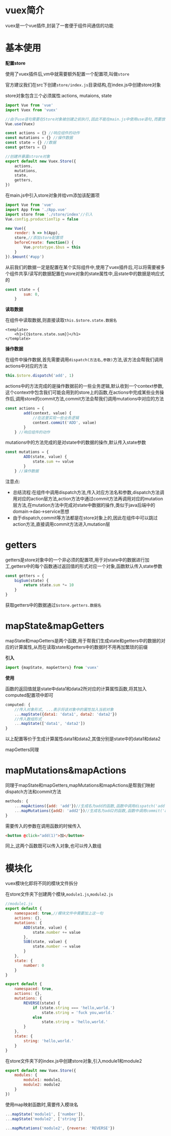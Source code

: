 # vuex简介

vuex是一个vue插件,封装了一套便于组件间通信的功能



# 基本使用

**配置store**

使用了vuex插件后,vm中就需要额外配置一个配置项,叫做`store`

官方建议我们在src下创建`store/index.js`目录结构,在index.js中创建store对象

store对象包含三个必须属性:actions, mutaions, state

```javascript
import Vue from 'vue'
import Vuex from 'vuex'

//由于use语句需要在Store对象被创建之前执行,因此不能在main.js中使用use语句,而要放在这里
Vue.use(Vuex)

const actions = {} //响应组件的动作
const mutations = {} //操作数据
const state = {} //数据
const getters = {}

//创建并暴露strore对象
export default new Vuex.Store({
    actions,
    mutations,
    state,
    getters,
})
```



在main.js中引入store对象并给vm添加该配置项

```javascript
import Vue from 'vue'
import App from './App.vue'
import store from './store/index'//引入
Vue.config.productionTip = false

new Vue({
    render: h => h(App),
    store,//添加store配置项
    beforeCreate: function() {
        Vue.prototype.$bus = this
    }
}).$mount('#app')
```



从前我们的数据一定是配置在某个实际组件中,使用了vuex插件后,可以将需要被多个组件共享/读写的数据配置在store对象的state属性中,且state中的数据是响应式的

```javascript
const state = {
        sum: 0,
    }
```



**读取数据**

在组件中读取数据,则直接读取`this.$store.state.数据名`

```vue
<template>
    <h1>{{$store.state.sum}}</h1>
</template>
```



**操作数据**

在组件中操作数据,首先需要调用`dispatch(方法名,参数)`方法,该方法会帮我们调用actions中对应的方法

```javascript
this.$store.dispatch('add', 1)
```



actions中的方法完成的是操作数据前的一些业务逻辑,默认收到一个context参数,这个context中包含我们可能会用到的store上的函数,在actions中完成某些业务操作后,调用store的commit方法,commit方法会帮我们调用mutations中对应的方法

```javascript
const actions = {
        add(context, value) {
            //在这里实现一些业务逻辑
            context.commit('ADD', value)
        }
    } //响应组件的动作
```



mutations中的方法完成的是对state中的数据的操作,默认传入state参数

```javascript
const mutations = {
        ADD(state, value) {
            state.sum += value
        }
    } //操作数据
```



注意点:

- 总结流程:在组件中调用dispatch方法,传入对应方法名和参数,dispatch方法调用对应的action层方法,action方法中通过commit方法再调用对应的mutation层方法,在mutation方法中完成对state中数据的操作,类似于java后端中的domain->dao->service思想
- 由于dispatch,commit等方法都是在store对象上的,因此在组件中可以跳过action方法,直接调用commit方法进入mutation层





# getters

getters是store对象中的一个非必须的配置项,用于对state中的数据进行加工,getters中的每个函数通过返回值的形式对应一个对象,函数默认传入state参数

```javascript
const getters = {
    bigSum(state) {
        return state.sum *= 10
    }
}
```

获取getters中的数据通过`$store.getters.数据名`



# mapState&mapGetters

mapState和mapGetters是两个函数,用于帮我们生成state和getters中的数据的对应的计算属性,从而在读取state和getters中的数据时不用再加繁琐的前缀



**引入**

```javascript
import {mapState, mapGetters} from 'vuex'
```



**使用**

函数的返回值就是state中data1和data2所对应的计算属性函数,将其加入computed配置项中即可

```javascript
computed: {
    //传入对象形式, ...表示将该对象中的属性加入当前对象
    ...mapState({data1: 'data1', data2: 'data2'})
    //传入数组形式
    ...mapState(['data1', 'data2'])
}
```

以上配置等价于生成计算属性data1和data2,其值分别是state中的data1和data2

mapGetters同理





# mapMutations&mapActions

同理于mapState和mapGetters,mapMutations和mapActions是帮我们映射dispatch方法和commit方法

```javascript
methods: {
    ...mapActions({add: 'add'})//生成名为add的函数,函数中调用dispatch('add', params)
    ...mapMutations({add2: 'add2'})//生成名为add2的函数,函数中调用commit('add',params)
}
```

需要传入的参数在调用函数的时候传入

```html
<button @click="add(1)">加</button>
```

同上,这两个函数既可以传入对象,也可以传入数组





# 模块化

vuex模块化即将不同的模块文件拆分



在store文件夹下创建两个模块,`module1.js`,`module2.js`

```javascript
//module1.js
export default {
    namespaced: true,//模块文件中需要加上这一句
    actions: {},
    mutations: {
        ADD(state, value) {
            state.number += value
        },
        SUB(state, value) {
            state.number -= value
        }
    },
    state: {
        number: 0
    }
}
```



```javascript
export default {
    namespaced: true,
    actions: {},
    mutations: {
        REVERSE(state) {
            if (state.string === 'hello,world.')
                state.string = 'fuck you,world.'
            else
                state.string = 'hello,world.'
        }
    },
    state: {
        string: 'hello,world.'
    }
}
```



在store文件夹下的index.js中创建store对象,引入module1和module2

```javascript
export default new Vuex.Store({
    modules: {
        module1: module1,
        module2: module2
    }
})
```



使用map映射函数时,需要传入模块名

```javascript
...mapState('module1', ['number']),
...mapState('module2', ['string'])
```



```javascript
...mapMutations('module2', {reverse: 'REVERSE'})
```



